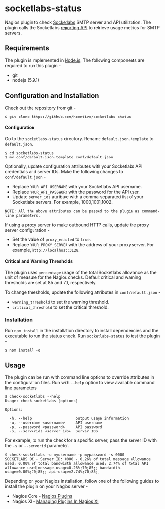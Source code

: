 socketlabs-status
=================
Nagios plugin to check [Socketlabs](http://www.socketlabs.com) SMTP server and API utilization. The plugin calls the Socketlabs [reporting API](http://www.socketlabs.com/api-reference/reporting-api/) to retrieve usage metrics for SMTP servers.

## Requirements
The plugin is implemented in [Node.js](https://nodejs.org/en/). The following components are required to run this plugin -
* git
* nodejs (5.9.1)

##  Configuration and Installation
Check out the repository from git -
```
$ git clone https://github.com/hcentive/socketlabs-status
```

#### Configuration
Go to the `socketlabs-status` directory. Rename `default.json.template` to `default.json`.
```
$ cd socketlabs-status
$ mv conf/default.json.template conf/default.json
```
Optionally, update configuration attributes with your Socketlabs API credentials and server IDs. Make the following changes to `conf/default.json` -
* Replace `YOUR_API_USERNAME` with your Socketlabs API username.
* Replace `YOUR_API_PASSWORD` with the password for the API user.
* Update `server_ids` attribute with a comma-separated list of your Socketlabs servers. For example, 1000,1001,1002.

`NOTE: All the above attributes can be passed to the plugin as command-line parameters.`

If using a proxy server to make outbound HTTP calls, update the proxy server configuration -
*  Set the value of `proxy_enabled` to `true`.
* Replace `YOUR_PROXY_SERVER` with the address of your proxy server. For example,  `http://localhost:3128`.

#### Critical and Warning Thresholds
The plugin uses `percentage` usage of the total Socketlabs allowance as the unit of measure for the Nagios checks. Default critical and warning thresholds are set at 85 and 70, respectively.

To change thresholds, update the following attributes in `conf/default.json` -
* `warning_threshold` to set the warning threshold.
* `critical_threshold` to set the critical threshold.

### Installation
Run `npm install` in the installation directory to install dependencies and the executable to run the status check. Run `socketlabs-status` to test the plugin -
```
$ npm install -g
```

## Usage
The plugin can be run with command line options to override attributes in the configuration files. Run with `--help` option to view available command line parameters
```
$ check-socketlabs --help
Usage: check-socketlabs [options]

Options:

  -h, --help                    output usage information
  -u, --username <username>     API username
  -p, --password <password>     API password
  -s, --serverids <server_ids>  Server IDs
```
For example, to run the check for a specific server, pass the server ID with the `-s` or `--serverid` parameter.
```
$ check-socketlabs -u myusername -p mypassword -s 0000
SOCKETLABS OK - Server ID: 0000 - 0.26% of total message allowance used; 0.00% of total bandwidth allowance used; 2.74% of total API allowance used|message-usage=0.26%;70;85;; bandwidth-usage=0.00%;70;85;; api-usage=2.74%;70;85;;
```

Depending on your Nagios installation, follow one of the following guides to install the plugin on your Nagios server -
* Nagios Core - [Nagios Plugins](https://assets.nagios.com/downloads/nagioscore/docs/nagioscore/4/en/plugins.html)
* Nagios XI - [Managing Plugins In Nagios XI](https://assets.nagios.com/downloads/nagiosxi/docs/Managing-Plugins-in-Nagios-XI.pdf)
